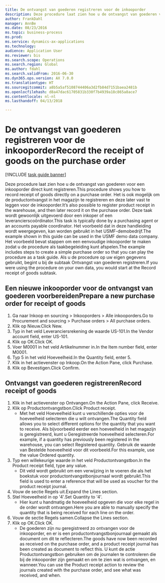 ```yaml
--- 
title: De ontvangst van goederen registreren voor de inkooporder
description: Deze procedure laat zien hoe u de ontvangst van goederen voor een inkooporder direct kunt registreren.
author: FrankDahl
manager: AnnBe
ms.date: 08/23/2016
ms.topic: business-process
ms.prod: 
ms.service: dynamics-ax-applications
ms.technology: 
audience: Application User
ms.reviewer: bis
ms.search.scope: Operations
ms.search.region: Global
ms.author: fdahl
ms.search.validFrom: 2016-06-30
ms.dyn365.ops.version: AX 7.0.0
ms.translationtype: HT
ms.sourcegitcommit: a8b5a5af5108744406a3d2fb84d7151baea2481b
ms.openlocfilehash: d8a47dac61705831b330f7b4939a18c865a8ace7
ms.contentlocale: nl-nl
ms.lasthandoff: 04/13/2018

---
```

# <a name="record-the-receipt-of-goods-on-the-purchase-order"></a><span data-ttu-id="c2043-103">De ontvangst van goederen registreren voor de inkooporder</span><span class="sxs-lookup"><span data-stu-id="c2043-103">Record the receipt of goods on the purchase order</span></span>

[!INCLUDE [task guide banner](../../includes/task-guide-banner.md)]

<span data-ttu-id="c2043-104">Deze procedure laat zien hoe u de ontvangst van goederen voor een inkooporder direct kunt registreren.</span><span class="sxs-lookup"><span data-stu-id="c2043-104">This procedure shows you how to record receipt of goods directly on a purchase order.</span></span> <span data-ttu-id="c2043-105">Het is ook mogelijk om de productontvangst in het magazijn te registreren en deze later vast te leggen voor de inkooporder.</span><span class="sxs-lookup"><span data-stu-id="c2043-105">It’s also possible to register product receipt in the warehouse, and then later record it on the purchase order.</span></span> <span data-ttu-id="c2043-106">Deze taak wordt gewoonlijk uitgevoerd door een inkoper of een leverancierscoördinator.</span><span class="sxs-lookup"><span data-stu-id="c2043-106">This task is typically done by a purchasing agent or an accounts payable coordinator.</span></span> <span data-ttu-id="c2043-107">Het voorbeeld dat in deze handleiding wordt weergegeven, kan worden gebruikt in het USMF-demobedrijf.</span><span class="sxs-lookup"><span data-stu-id="c2043-107">The example shown in this guide can be used in the USMF demo data company.</span></span> <span data-ttu-id="c2043-108">Het voorbeeld bevat stappen om een eenvoudige inkooporder te maken zodat u de procedure als taakbegeleiding kunt afspelen.</span><span class="sxs-lookup"><span data-stu-id="c2043-108">The example includes steps to create a simple purchase order so that you can play the procedure as a task guide.</span></span> <span data-ttu-id="c2043-109">Als u de procedure op uw eigen gegevens gebruikt, begint u bij de subtaak Ontvangst van goederen registreren.</span><span class="sxs-lookup"><span data-stu-id="c2043-109">If you were using the procedure on your own data, you would start at the Record receipt of goods subtask.</span></span>


## <a name="prepare-a-new-purchase-order-for-receipt-of-goods"></a><span data-ttu-id="c2043-110">Een nieuwe inkooporder voor de ontvangst van goederen voorbereiden</span><span class="sxs-lookup"><span data-stu-id="c2043-110">Prepare a new purchase order for receipt of goods</span></span>
1. <span data-ttu-id="c2043-111">Ga naar Inkoop en sourcing > Inkooporders > Alle inkooporders.</span><span class="sxs-lookup"><span data-stu-id="c2043-111">Go to Procurement and sourcing > Purchase orders > All purchase orders.</span></span>
2. <span data-ttu-id="c2043-112">Klik op Nieuw.</span><span class="sxs-lookup"><span data-stu-id="c2043-112">Click New.</span></span>
3. <span data-ttu-id="c2043-113">Typ in het veld Leveranciersrekening de waarde US-101.</span><span class="sxs-lookup"><span data-stu-id="c2043-113">In the Vendor account field, enter US-101.</span></span>
4. <span data-ttu-id="c2043-114">Klik op OK.</span><span class="sxs-lookup"><span data-stu-id="c2043-114">Click OK.</span></span>
5. <span data-ttu-id="c2043-115">Voer M0001 in het veld Artikelnummer in.</span><span class="sxs-lookup"><span data-stu-id="c2043-115">In the Item number field, enter M0001.</span></span>
6. <span data-ttu-id="c2043-116">Typ 5 in het veld Hoeveelheid.</span><span class="sxs-lookup"><span data-stu-id="c2043-116">In the Quantity field, enter 5.</span></span>
7. <span data-ttu-id="c2043-117">Klik in het actievenster op Inkoop.</span><span class="sxs-lookup"><span data-stu-id="c2043-117">On the Action Pane, click Purchase.</span></span>
8. <span data-ttu-id="c2043-118">Klik op Bevestigen.</span><span class="sxs-lookup"><span data-stu-id="c2043-118">Click Confirm.</span></span>

## <a name="record-receipt-of-goods"></a><span data-ttu-id="c2043-119">Ontvangst van goederen registreren</span><span class="sxs-lookup"><span data-stu-id="c2043-119">Record receipt of goods</span></span>
1. <span data-ttu-id="c2043-120">Klik in het actievenster op Ontvangen.</span><span class="sxs-lookup"><span data-stu-id="c2043-120">On the Action Pane, click Receive.</span></span>
2. <span data-ttu-id="c2043-121">Klik op Productontvangstbon.</span><span class="sxs-lookup"><span data-stu-id="c2043-121">Click Product receipt.</span></span>
    * <span data-ttu-id="c2043-122">Met het veld Hoeveelheid kunt u verschillende opties voor de hoeveelheid selecteren die u wilt ontvangen.</span><span class="sxs-lookup"><span data-stu-id="c2043-122">The Quantity field allows you to select different options for the quantity that you want to receive.</span></span> <span data-ttu-id="c2043-123">Als bijvoorbeeld eerder een hoeveelheid in het magazijn is geregistreerd, kunt u Geregistreerde hoeveelheid selecteren.</span><span class="sxs-lookup"><span data-stu-id="c2043-123">For example, if a quantity has previously been registered in the warehouse, you can select Registered quantity.</span></span>  <span data-ttu-id="c2043-124">Gebruik de waarde van Bestelde hoeveelheid voor dit voorbeeld.</span><span class="sxs-lookup"><span data-stu-id="c2043-124">For this example, use the value Ordered quantity.</span></span>   
3. <span data-ttu-id="c2043-125">Typ een willekeurige waarde in het veld Productontvangstbon.</span><span class="sxs-lookup"><span data-stu-id="c2043-125">In the Product receipt field, type any value.</span></span>
    * <span data-ttu-id="c2043-126">Dit veld wordt gebruikt om een verwijzing in te voeren die als het boekstuk voor productontvangstbonjournaal wordt gebruikt.</span><span class="sxs-lookup"><span data-stu-id="c2043-126">This field is used to enter a reference that will be used as voucher for the product receipt journal.</span></span>  
4. <span data-ttu-id="c2043-127">Vouw de sectie Regels uit.</span><span class="sxs-lookup"><span data-stu-id="c2043-127">Expand the Lines section.</span></span>
5. <span data-ttu-id="c2043-128">Stel Hoeveelheid in op '4'.</span><span class="sxs-lookup"><span data-stu-id="c2043-128">Set Quantity to '4'.</span></span>
    * <span data-ttu-id="c2043-129">Hier kunt u handmatig de hoeveelheid opgeven die voor elke regel in de order wordt ontvangen.</span><span class="sxs-lookup"><span data-stu-id="c2043-129">Here you are able to manually specify the quantity that is being received for each line on the order.</span></span>  
6. <span data-ttu-id="c2043-130">Vouw de sectie Regels samen.</span><span class="sxs-lookup"><span data-stu-id="c2043-130">Collapse the Lines section.</span></span>
7. <span data-ttu-id="c2043-131">Klik op OK.</span><span class="sxs-lookup"><span data-stu-id="c2043-131">Click OK.</span></span>
    * <span data-ttu-id="c2043-132">De goederen zijn nu geregistreerd zo ontvangen voor de inkooporder, en er is een productontvangstbonjournaal gemaakt als document om dit te reflecteren.</span><span class="sxs-lookup"><span data-stu-id="c2043-132">The goods have now been recorded as received on the purchase order, and a product receipt journal has been created as document to reflect this.</span></span> <span data-ttu-id="c2043-133">U kunt de actie Productontvangstbon gebruiken om de journalen te controleren die bij de inkooporder zijn gemaakt en om te zien wat is ontvangen, en wanneer.</span><span class="sxs-lookup"><span data-stu-id="c2043-133">You can use the Product receipt action to review the journals created with the purchase order, and see what was received, and when.</span></span>  


